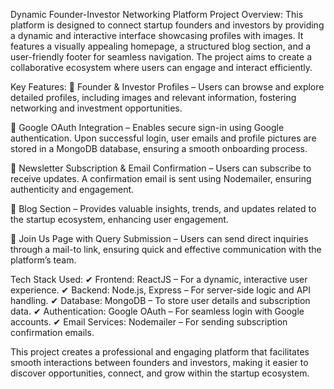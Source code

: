 Dynamic Founder-Investor Networking Platform
Project Overview:
This platform is designed to connect startup founders and investors by providing a dynamic and interactive interface showcasing profiles with images. It features a visually appealing homepage, a structured blog section, and a user-friendly footer for seamless navigation. The project aims to create a collaborative ecosystem where users can engage and interact efficiently.

Key Features:
🔹 Founder & Investor Profiles – Users can browse and explore detailed profiles, including images and relevant information, fostering networking and investment opportunities.

🔹 Google OAuth Integration – Enables secure sign-in using Google authentication. Upon successful login, user emails and profile pictures are stored in a MongoDB database, ensuring a smooth onboarding process.

🔹 Newsletter Subscription & Email Confirmation – Users can subscribe to receive updates. A confirmation email is sent using Nodemailer, ensuring authenticity and engagement.

🔹 Blog Section – Provides valuable insights, trends, and updates related to the startup ecosystem, enhancing user engagement.

🔹 Join Us Page with Query Submission – Users can send direct inquiries through a mail-to link, ensuring quick and effective communication with the platform’s team.

Tech Stack Used:
✔ Frontend: ReactJS – For a dynamic, interactive user experience.
✔ Backend: Node.js, Express – For server-side logic and API handling.
✔ Database: MongoDB – To store user details and subscription data.
✔ Authentication: Google OAuth – For seamless login with Google accounts.
✔ Email Services: Nodemailer – For sending subscription confirmation emails.

This project creates a professional and engaging platform that facilitates smooth interactions between founders and investors, making it easier to discover opportunities, connect, and grow within the startup ecosystem.
